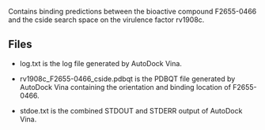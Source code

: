 Contains binding predictions between the bioactive compound F2655-0466 and the cside search space on the virulence factor rv1908c.

## Files

- log.txt is the log file generated by AutoDock Vina.

- rv1908c_F2655-0466_cside.pdbqt is the PDBQT file generated by AutoDock Vina containing the orientation and binding location of F2655-0466.

- stdoe.txt is the combined STDOUT and STDERR output of AutoDock Vina.

